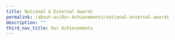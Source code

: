 ```yaml
---
title: National & External Awards
permalink: /about-us/Our-Achievements/national-external-awards
description: ""
third_nav_title: Our Achievements
---
```

